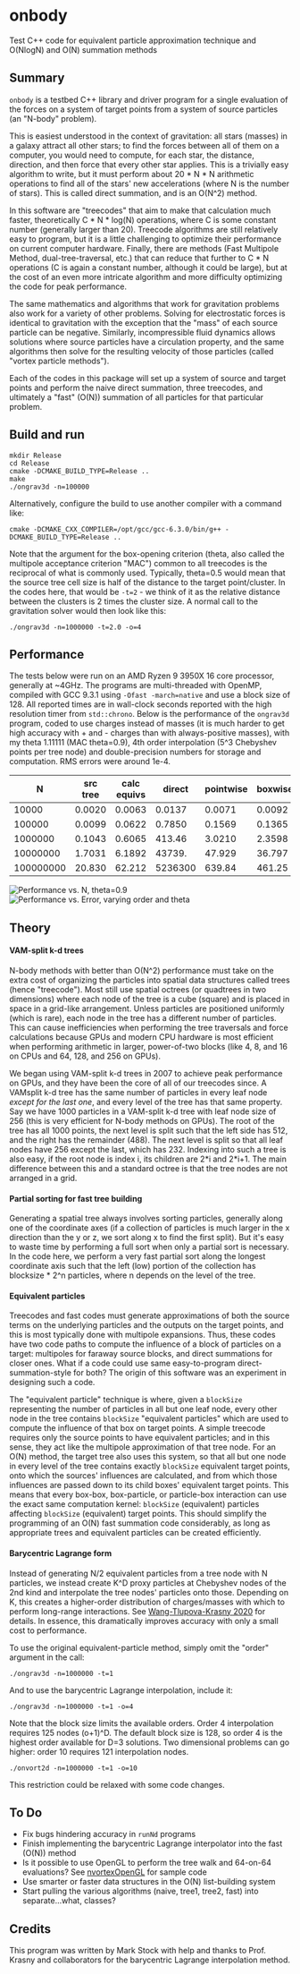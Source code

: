 # onbody

Test C++ code for equivalent particle approximation technique and O(NlogN) and O(N) summation methods


## Summary

`onbody` is a testbed C++ library and driver program for a single evaluation of the forces
on a system of target points from a system of source particles (an "N-body" problem).

This is easiest understood in the context of gravitation: all stars (masses) in a galaxy 
attract all other stars; to find the forces between all of them on a computer, you would 
need to compute, for each star, the distance, direction, and then force that every other
star applies. This is a trivially easy algorithm to write, but it must perform about 
20 * N * N arithmetic operations to find all of the stars' new accelerations (where N is the
number of stars). This is called direct summation, and is an O(N^2) method.

In this software are "treecodes" that aim to make that calculation much faster, theoretically
C * N * log(N) operations, where C is some constant number (generally larger than 20).
Treecode algorithms are still relatively easy to program, but it is a little challenging to 
optimize their performance on current computer hardware.
Finally, there are methods (Fast Multipole Method, dual-tree-traversal, etc.) that 
can reduce that further to C * N operations (C is again a constant number, although 
it could be large), but at the cost of an even more intricate algorithm and more 
difficulty optimizing the code for peak performance.

The same mathematics and algorithms that work for gravitation problems also work for
a variety of other problems. Solving for electrostatic forces is identical to gravitation
with the exception that the "mass" of each source particle can be negative.
Similarly, incompressible fluid dynamics allows solutions where source particles
have a circulation property, and the same algorithms then solve for the resulting
velocity of those particles (called "vortex particle methods").

Each of the codes in this package will set up a system of source and target points and
perform the naive direct summation, three treecodes, and ultimately a "fast" (O(N)) 
summation of all particles for that particular problem.


## Build and run

    mkdir Release
    cd Release
    cmake -DCMAKE_BUILD_TYPE=Release ..
    make
    ./ongrav3d -n=100000

Alternatively, configure the build to use another compiler with a command like:

    cmake -DCMAKE_CXX_COMPILER=/opt/gcc/gcc-6.3.0/bin/g++ -DCMAKE_BUILD_TYPE=Release ..

Note that the argument for the box-opening criterion (theta, also called the multipole acceptance
criterion "MAC") common to all treecodes is the reciprocal of what is commonly used.
Typically, theta=0.5 would mean that the source tree cell size is half of the distance
to the target point/cluster. In the codes here, that would be `-t=2` - we think of it as
the relative distance between the clusters is 2 times the cluster size.
A normal call to the gravitation solver would then look like this:

    ./ongrav3d -n=1000000 -t=2.0 -o=4

## Performance

The tests below were run on an AMD Ryzen 9 3950X 16 core processor, generally at ~4GHz.
The programs are multi-threaded with OpenMP, compiled with GCC 9.3.1 using `-Ofast -march=native`
and use a block size of 128.
All reported times are in wall-clock seconds reported with the high resolution timer from `std::chrono`.
Below is the performance of the `ongrav3d` program, coded to use charges instead of
masses (it is much harder to get high accuracy with + and - charges than with
always-positive masses), with my theta 1.11111 (MAC theta=0.9), 4th order interpolation
(5^3 Chebyshev points per tree node) and double-precision numbers for
storage and computation. RMS errors were around 1e-4.

N         | src tree | calc equivs |  direct  | pointwise | boxwise
----------|----------|-------------|----------|-----------|--------
10000     |  0.0020  |    0.0063   |  0.0137  |   0.0071  | 0.0092
100000    |  0.0099  |    0.0622   |  0.7850  |   0.1569  | 0.1365
1000000   |  0.1043  |    0.6065   |  413.46  |   3.0210  | 2.3598
10000000  |  1.7031  |    6.1892   |  43739.  |   47.929  | 36.797
100000000 |  20.830  |    62.212   |  5236300 |   639.84  | 461.25

![Performance vs. N, theta=0.9](doc/resNqd_t0p9.png)
![Performance vs. Error, varying order and theta](doc/res1Mqd_trad.png)

## Theory

#### VAM-split k-d trees
N-body methods with better than O(N^2) performance must take on the extra cost of
organizing the particles into spatial data structures called trees (hence "treecode").
Most still use spatial octrees (or quadtrees in two dimensions) where each node of
the tree is a cube (square) and is placed in space in a grid-like arrangement.
Unless particles are positioned uniformly (which is rare), each node in the tree has
a different number of particles. This can cause inefficiencies when performing 
the tree traversals and force calculations because GPUs and modern CPU hardware
is most efficient when performing arithmetic in larger, power-of-two blocks
(like 4, 8, and 16 on CPUs and 64, 128, and 256 on GPUs).

We began using VAM-split k-d trees in 2007 to achieve peak performance on GPUs, and
they have been the core of all of our treecodes since.
A VAMsplit k-d tree has the same number of particles in every leaf node *except for
the last one*, and every level of the tree has that same property.
Say we have 1000 particles in a VAM-split k-d tree with leaf node size of 256 (this is
very efficient for N-body methods on GPUs). The root of the tree has all 1000 points,
the next level is split such that the left side has 512, and the right has the remainder (488).
The next level is split so that all leaf nodes have 256 except the last, which has 232.
Indexing into such a tree is also easy, if the root node is index i, its children are
2\*i and 2\*i+1.
The main difference between this and a standard octree is that the tree nodes are not
arranged in a grid.

#### Partial sorting for fast tree building
Generating a spatial tree always involves sorting particles, generally along one 
of the coordinate axes (if a collection of particles is much larger in the x direction
than the y or z, we sort along x to find the first split).
But it's easy to waste time by performing a full sort when only a partial sort is
necessary. In the code here, we perform a very fast partial sort along the longest
coordinate axis such that the left (low) portion of the collection has blocksize \* 2^n
particles, where n depends on the level of the tree.

#### Equivalent particles
Treecodes and fast codes must generate approximations of both the source terms on the 
underlying particles and the outputs on the target points, and this is most typically
done with multipole expansions. Thus, these codes have two code paths to compute the
influence of a block of particles on a target: multipoles for faraway source blocks, 
and direct summations for closer ones.
What if a code could use same easy-to-program direct-summation-style for both?
The origin of this software was an experiment in designing such a code.

The "equivalent particle" technique is where, given a `blockSize` representing the number of particles in all but one leaf node, every other node in the tree contains `blockSize` "equivalent particles" which are used to compute the influence of that box on target points. A simple treecode requires only the source points to have equivalent particles; and in this sense, they act like the multipole approximation of that tree node. For an O(N) method, the target tree also uses this system, so that all but one node in every level of the tree contains exactly `blockSize` equivalent target points, onto which the sources' influences are calculated, and from which those influences are passed down to its child boxes' equivalent target points. This means that every box-box, box-particle, or particle-box interaction can use the exact same computation kernel: `blockSize` (equivalent) particles affecting `blockSize` (equivalent) target points. This should simplify the programming of an O(N) fast summation code considerably, as long as appropriate trees and equivalent particles can be created efficiently.

#### Barycentric Lagrange form
Instead of generating N/2 equivalent particles from a tree node with N particles, we instead
create K^D proxy particles at Chebyshev nodes of the 2nd kind and interpolate the tree nodes'
particles onto those. Depending on K, this creates a higher-order distribution of charges/masses
with which to perform long-range interactions.
See [Wang-Tlupova-Krasny 2020](https://ieeexplore.ieee.org/abstract/document/9150146) for details.
In essence, this dramatically improves accuracy with only a small cost to performance.

To use the original equivalent-particle method, simply omit the "order" argument in the call:

    ./ongrav3d -n=1000000 -t=1

And to use the barycentric Lagrange interpolation, include it:

    ./ongrav3d -n=1000000 -t=1 -o=4

Note that the block size limits the available orders. Order 4 interpolation requires 125 nodes
(o+1)^D. The default block size is 128, so order 4 is the highest order available for D=3 solutions.
Two dimensional problems can go higher: order 10 requires 121 interpolation nodes.

    ./onvort2d -n=1000000 -t=1 -o=10

This restriction could be relaxed with some code changes.

## To Do

* Fix bugs hindering accuracy in `runNd` programs
* Finish implementing the barycentric Lagrange interpolator into the fast (O(N)) method
* Is it possible to use OpenGL to perform the tree walk and 64-on-64 evaluations? See [nvortexOpenGL](https://github.com/Applied-Scientific-Research/nvortexOpenGL) for sample code
* Use smarter or faster data structures in the O(N) list-building system
* Start pulling the various algorithms (naive, tree1, tree2, fast) into separate...what, classes?

## Credits

This program was written by Mark Stock with help and thanks to Prof. Krasny and collaborators for
the barycentric Lagrange interpolation method.

